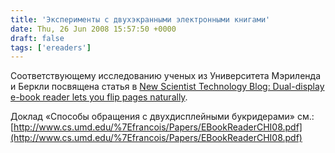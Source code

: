 ```yaml
---
title: 'Эксперименты с двухэкранными электронными книгами'
date: Thu, 26 Jun 2008 15:57:50 +0000
draft: false
tags: ['ereaders']
---
```


Соответствующему исследованию ученых из Университета Мэриленда и Беркли посвящена статья в [New Scientist Technology Blog: Dual-display e-book reader lets you flip pages naturally](http://www.newscientist.com/blog/technology/2008/06/dual-display-e-book-reader-lets-you.html).

Доклад «Способы обращения с двухдисплейными букридерами» см.: [http://www.cs.umd.edu/%7Efrancois/Papers/EBookReaderCHI08.pdf](http://www.cs.umd.edu/%7Efrancois/Papers/EBookReaderCHI08.pdf)